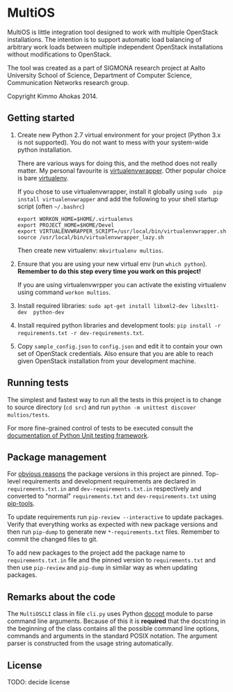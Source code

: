 # MultiOS #

MultiOS is little integration tool designed to work with multiple OpenStack 
installations. The intention is to support automatic load balancing of 
arbitrary work loads between multiple independent OpenStack installations 
without modifications to OpenStack.

The tool was created as a part of SIGMONA research project at Aalto University 
School of Science, Department of Computer Science, Communication Networks
research group.

Copyright Kimmo Ahokas 2014.

## Getting started ##

1.  Create new Python 2.7 virtual environment for your project (Python 3.x is
    not supported). You do not want to mess with your system-wide python 
    installation.

    There are various ways for doing this, and the method does not really 
    matter. My personal favourite is [virtualenvwrapper][]. Other popular 
    choice is bare [virtualenv][].
    
    If you chose to use virtualenvwrapper, install it globally using `sudo 
    pip install virtualenvwrapper` and add the following to your shell 
    startup script (often `~/.bashrc`)
    
        export WORKON_HOME=$HOME/.virtualenvs
        export PROJECT_HOME=$HOME/Devel
        export VIRTUALENVWRAPPER_SCRIPT=/usr/local/bin/virtualenvwrapper.sh
        source /usr/local/bin/virtualenvwrapper_lazy.sh
        
    Then create new virtualenv: `mkvirtualenv multios`.
    
2.  Ensure that you are using your new virtual env (run `which python`). 
    **Remember to do this step every time you work on this project!**
    
    If you are using virtualenvwrpper you can activate the existing 
    virtualenv using command `workon multios`.

3.  Install required libraries: `sudo apt-get install libxml2-dev libxslt1-dev 
    python-dev`

4.  Install required python libraries and development tools:
    `pip install -r requirements.txt -r dev-requirements.txt`.

5.  Copy `sample_config.json` to `config.json` and edit it to contain your own
    set of OpenStack credentials. Also ensure that you are able to reach given
    OpenStack installation from your development machine.
    
## Running tests ##

The simplest and fastest way to run all the tests in this project is to 
change to source directory (`cd src`) and run 
`python -m unittest discover multios/tests`.

For more fine-grained control of tests to be executed consult the 
[documentation of Python Unit testing framework][unittest].

## Package management ##

For [obvious reasons][pinning] the package versions in this project are 
pinned. Top-level requirements and development requirements are 
declared in `requirements.txt.in` and `dev-requirements.txt.in` respectively 
and converted to "normal" `requirements.txt` and `dev-requirements.txt` using
[pip-tools][].

To update requirements run `pip-review --interactive` to update packages. 
Verify that everything works as expected with new package versions and then
run `pip-dump` to generate new `*-requirements.txt` files. Remember to commit
the changed files to git.

To add new packages to the project add the package name to
`requirements.txt.in` file and the pinned version to `requirements.txt`
and then use `pip-review` and `pip-dump` in similar way as when updating 
packages.

## Remarks about the code ##

The `MultiOSCLI` class in file `cli.py` uses Python [docopt][] module to parse 
command line arguments. Because of this it is **required** that the docstring
in the beginning of the class contains all the possible command line options,
commands and arguments in the standard POSIX notation. The argument parser is
constructed from the usage string automatically.

## License ##

TODO: decide license
 
 


[virtualenvwrapper]: http://virtualenvwrapper.readthedocs.org/en/latest/ "virtualenvwrapper"
[virtualenv]: https://virtualenv.pypa.io/en/latest/ "virtualenv"
[unittest]: https://docs.python.org/2/library/unittest.html "Python unittest"
[pinning]: http://nvie.com/posts/pin-your-packages/ "Pin Your Packages"
[pip-tools]: https://github.com/nvie/pip-tools "pip-tools"
[docopt]: https://github.com/docopt/docopt "Pythonic command line arguments parser, that will make you smile http://docopt.org"